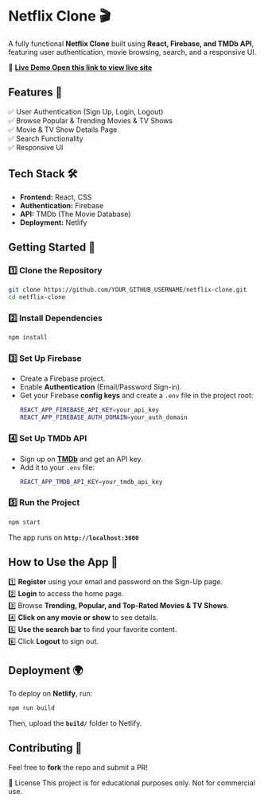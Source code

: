 # **Netflix Clone 🎬**  

A fully functional **Netflix Clone** built using **React, Firebase, and TMDb API**, featuring user authentication, movie browsing, search, and a responsive UI.  

🚀 **[Live Demo Open this link to view live site ]( https://stunning-travesseiro-d042b0.netlify.app/login )**  

## **Features 📌**  
✅ User Authentication (Sign Up, Login, Logout)  
✅ Browse Popular & Trending Movies & TV Shows  
✅ Movie & TV Show Details Page  
✅ Search Functionality  
✅ Responsive UI  

## **Tech Stack 🛠️**  
- **Frontend:** React, CSS  
- **Authentication:** Firebase  
- **API:** TMDb (The Movie Database)  
- **Deployment:** Netlify  

## **Getting Started 🚀**  

### **1️⃣ Clone the Repository**  
```bash
git clone https://github.com/YOUR_GITHUB_USERNAME/netflix-clone.git
cd netflix-clone
```

### **2️⃣ Install Dependencies**  
```bash
npm install
```

### **3️⃣ Set Up Firebase**  
- Create a Firebase project.  
- Enable **Authentication** (Email/Password Sign-in).  
- Get your Firebase **config keys** and create a `.env` file in the project root:  
  ```bash
  REACT_APP_FIREBASE_API_KEY=your_api_key
  REACT_APP_FIREBASE_AUTH_DOMAIN=your_auth_domain
  ```
  
### **4️⃣ Set Up TMDb API**  
- Sign up on **[TMDb](https://www.themoviedb.org/)** and get an API key.  
- Add it to your `.env` file:  
  ```bash
  REACT_APP_TMDB_API_KEY=your_tmdb_api_key
  ```

### **5️⃣ Run the Project**  
```bash
npm start
```
The app runs on **`http://localhost:3000`**  

## **How to Use the App 📝**  
1️⃣ **Register** using your email and password on the Sign-Up page.  
2️⃣ **Login** to access the home page.  
3️⃣ Browse **Trending, Popular, and Top-Rated Movies & TV Shows**.  
4️⃣ **Click on any movie or show** to see details.  
5️⃣ **Use the search bar** to find your favorite content.  
6️⃣ Click **Logout** to sign out.  

## **Deployment 🌍**  
To deploy on **Netlify**, run:  
```bash
npm run build
```
Then, upload the **`build/`** folder to Netlify.  

## **Contributing 🤝**  
Feel free to **fork** the repo and submit a PR!  

📜 License
This project is for educational purposes only. Not for commercial use.
